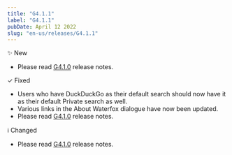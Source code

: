 ```yaml
---
title: "G4.1.1"
label: "G4.1.1"
pubDate: April 12 2022
slug: "en-us/releases/G4.1.1"
---
```


✨ New

* Please read [G4.1.0](G4.1.0) release notes.

✓ Fixed

* Users who have DuckDuckGo as their default search should now have it as their default Private search as well.
* Various links in the About Waterfox dialogue have now been updated.
* Please read [G4.1.0](G4.1.0) release notes.

ℹ️ Changed

* Please read [G4.1.0](G4.1.0) release notes.